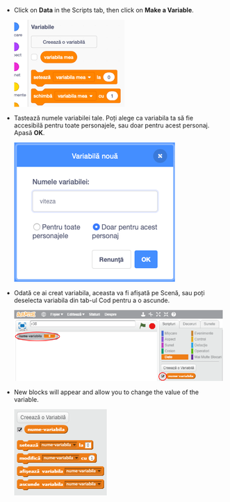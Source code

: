 + Click on **Data** in the Scripts tab, then click on **Make a Variable**.
    
    ![Data blocks](images/data-blocks.png)

+ Tastează numele variabilei tale. Poți alege ca variabila ta să fie accesibilă pentru toate personajele, sau doar pentru acest personaj. Apasă **OK**.
    
    ![Creează o variabilă](images/create-variable.png)

+ Odată ce ai creat variabila, aceasta va fi afișată pe Scenă, sau poți deselecta variabila din tab-ul Cod pentru a o ascunde.
    
    ![Variable blocks](images/variable-show.png)

+ New blocks will appear and allow you to change the value of the variable.
    
    ![Variable blocks](images/variable-blocks.png)
